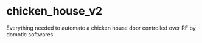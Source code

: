 # chicken_house_v2
Everything needed to automate a chicken house door controlled over RF by domotic softwares
